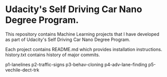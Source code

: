 # Udacity's Self Driving Car Nano Degree Program.

This repository contains Machine Learning projects that I have developed as part of Udacity's Self Driving Car Nano Degree Program. 

Each project contains README.md which provides installation instructions. history.txt contains history of major commits.

p1-lanelines
p2-traffic-signs
p3-behav-cloning
p4-adv-lane-finding
p5-vechile-dect-trk

